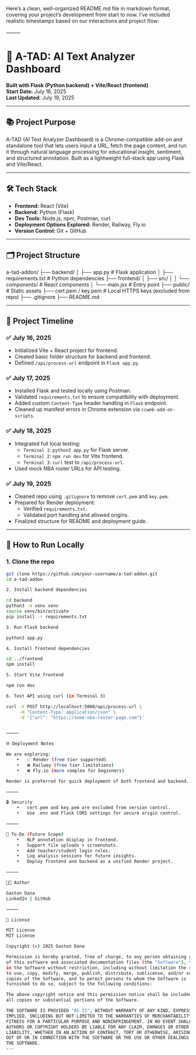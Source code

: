 Here’s a clean, well-organized README.md file in markdown format, covering your project’s development from start to now. I’ve included realistic timestamps based on our interactions and project flow:

⸻


# 🧠 A-TAD: AI Text Analyzer Dashboard  
**Built with Flask (Python backend) + Vite/React (frontend)**  
**Start Date:** July 16, 2025  
**Last Updated:** July 19, 2025  

---

## 📚 Project Purpose

A-TAD (AI Text Analyzer Dashboard) is a Chrome-compatible add-on and standalone tool that lets users input a URL, fetch the page content, and run it through natural language processing for educational insight, sentiment, and structured annotation. Built as a lightweight full-stack app using Flask and Vite/React.

---

## 🛠️ Tech Stack

- **Frontend:** React (Vite)
- **Backend:** Python (Flask)
- **Dev Tools:** Node.js, npm, Postman, curl
- **Deployment Options Explored:** Render, Railway, Fly.io
- **Version Control:** Git + GitHub

---

## 🗂️ Project Structure

a-tad-addon/
├── backend/
│   ├── app.py                  # Flask application
│   ├── requirements.txt        # Python dependencies
├── frontend/
│   ├── src/
│   │   └── components/         # React components
│   └── main.jsx                # Entry point
├── public/                     # Static assets
├── cert.pem / key.pem         # Local HTTPS keys (excluded from repo)
├── .gitignore
├── README.md

---

## 🚀 Project Timeline

### ✅ **July 16, 2025**
- Initialized Vite + React project for frontend.
- Created basic folder structure for backend and frontend.
- Defined `/api/process-url` endpoint in `Flask app.py`.

### ✅ **July 17, 2025**
- Installed Flask and tested locally using Postman.
- Validated `requirements.txt` to ensure compatibility with deployment.
- Added custom `Content-Type` header handling in `Flask` endpoint.
- Cleaned up manifest errors in Chrome extension via `ccweb-add-on-scripts`.

### ✅ **July 18, 2025**
- Integrated full local testing:
  - `Terminal 1`: `python3 app.py` for Flask server.
  - `Terminal 2`: `npm run dev` for Vite frontend.
  - `Terminal 3`: `curl` test to `/api/process-url`.
- Used mock NBA roster URLs for API testing.

### ✅ **July 19, 2025**
- Cleaned repo using `.gitignore` to remove `cert.pem` and `key.pem`.
- Prepared for Render deployment:
  - Verified `requirements.txt`.
  - Validated port handling and allowed origins.
- Finalized structure for README and deployment guide.

---

## 🧪 How to Run Locally

### 1. Clone the repo
```bash
git clone https://github.com/your-username/a-tad-addon.git
cd a-tad-addon

2. Install backend dependencies

cd backend
python3 -m venv venv
source venv/bin/activate
pip install -r requirements.txt

3. Run Flask backend

python3 app.py

4. Install frontend dependencies

cd ../frontend
npm install

5. Start Vite frontend

npm run dev

6. Test API using curl (in Terminal 3)

curl -X POST http://localhost:5000/api/process-url \
     -H "Content-Type: application/json" \
     -d '{"url": "https://some-nba-roster-page.com"}'


⸻

🌐 Deployment Notes

We are exploring:
	•	✅ Render (free tier supported)
	•	❌ Railway (free tier limitations)
	•	❌ Fly.io (more complex for beginners)

Render is preferred for quick deployment of both frontend and backend.

⸻

🔒 Security
	•	cert.pem and key.pem are excluded from version control.
	•	Use .env and Flask CORS settings for secure origin control.

⸻

📌 To-Do (Future Scope)
	•	NLP annotation display in frontend.
	•	Support file uploads + screenshots.
	•	Add teacher/student login roles.
	•	Log analysis sessions for future insights.
	•	Deploy frontend and backend as a unified Render project.

⸻

👨‍💻 Author

Gaston Dana
LinkedIn | GitHub

⸻

🪪 License

MIT License
MIT License

Copyright (c) 2025 Gaston Dana

Permission is hereby granted, free of charge, to any person obtaining a copy
of this software and associated documentation files (the "Software"), to deal
in the Software without restriction, including without limitation the rights
to use, copy, modify, merge, publish, distribute, sublicense, and/or sell
copies of the Software, and to permit persons to whom the Software is
furnished to do so, subject to the following conditions:

The above copyright notice and this permission notice shall be included in
all copies or substantial portions of the Software.

THE SOFTWARE IS PROVIDED "AS IS", WITHOUT WARRANTY OF ANY KIND, EXPRESS OR
IMPLIED, INCLUDING BUT NOT LIMITED TO THE WARRANTIES OF MERCHANTABILITY,
FITNESS FOR A PARTICULAR PURPOSE AND NONINFRINGEMENT. IN NO EVENT SHALL THE
AUTHORS OR COPYRIGHT HOLDERS BE LIABLE FOR ANY CLAIM, DAMAGES OR OTHER
LIABILITY, WHETHER IN AN ACTION OF CONTRACT, TORT OR OTHERWISE, ARISING FROM,
OUT OF OR IN CONNECTION WITH THE SOFTWARE OR THE USE OR OTHER DEALINGS IN
THE SOFTWARE.
---

